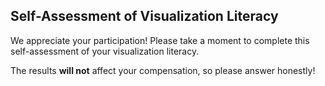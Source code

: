 ## Self-Assessment of Visualization Literacy

We appreciate your participation! Please take a moment to complete this self-assessment of your visualization literacy. 

The results **will not** affect your compensation, so please answer honestly!